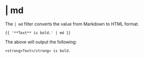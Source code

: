 # | md

The `| md` filter converts the value from Markdown to HTML format.

```twig
{{ '**Text** is bold.' | md }}
```

The above will output the following:

```twig
<strong>Text</strong> is bold.
```